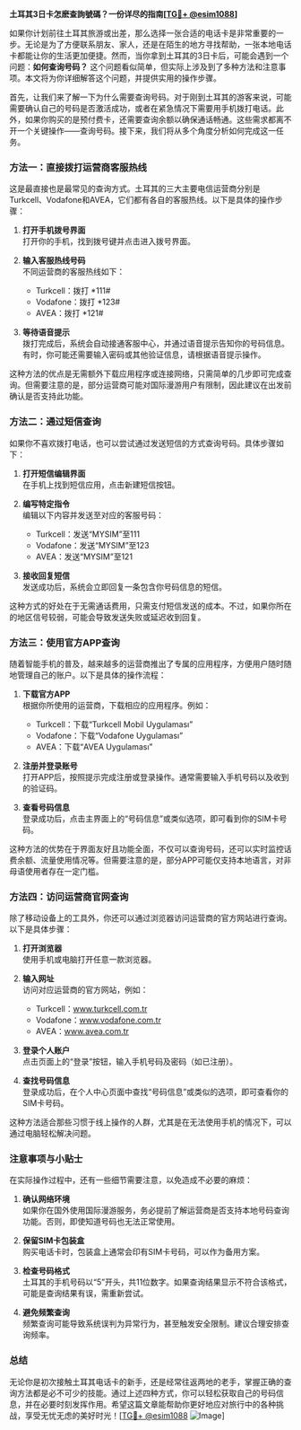**土耳其3日卡怎麽查詢號碼？一份详尽的指南[[TG💪+ @esim1088](https://t.me/s/esim1088)]**

如果你计划前往土耳其旅游或出差，那么选择一张合适的电话卡是非常重要的一步。无论是为了方便联系朋友、家人，还是在陌生的地方寻找帮助，一张本地电话卡都能让你的生活更加便捷。然而，当你拿到土耳其的3日卡后，可能会遇到一个问题：**如何查询号码？** 这个问题看似简单，但实际上涉及到了多种方法和注意事项。本文将为你详细解答这个问题，并提供实用的操作步骤。

首先，让我们来了解一下为什么需要查询号码。对于刚到土耳其的游客来说，可能需要确认自己的号码是否激活成功，或者在紧急情况下需要用手机拨打电话。此外，如果你购买的是预付费卡，还需要查询余额以确保通话畅通。这些需求都离不开一个关键操作——查询号码。接下来，我们将从多个角度分析如何完成这一任务。

### 方法一：直接拨打运营商客服热线

这是最直接也是最常见的查询方式。土耳其的三大主要电信运营商分别是Turkcell、Vodafone和AVEA，它们都有各自的客服热线。以下是具体的操作步骤：

1. **打开手机拨号界面**  
   打开你的手机，找到拨号键并点击进入拨号界面。

2. **输入客服热线号码**  
   不同运营商的客服热线如下：
   - Turkcell：拨打 *111#
   - Vodafone：拨打 *123#
   - AVEA：拨打 *121#

3. **等待语音提示**  
   拨打完成后，系统会自动接通客服中心，并通过语音提示告知你的号码信息。有时，你可能还需要输入密码或其他验证信息，请根据语音提示操作。

这种方法的优点是无需额外下载应用程序或连接网络，只需简单的几步即可完成查询。但需要注意的是，部分运营商可能对国际漫游用户有限制，因此建议在出发前确认是否支持此功能。

### 方法二：通过短信查询

如果你不喜欢拨打电话，也可以尝试通过发送短信的方式查询号码。具体步骤如下：

1. **打开短信编辑界面**  
   在手机上找到短信应用，点击新建短信按钮。

2. **编写特定指令**  
   编辑以下内容并发送至对应的客服号码：
   - Turkcell：发送“MYSIM”至111
   - Vodafone：发送“MYSIM”至123
   - AVEA：发送“MYSIM”至121

3. **接收回复短信**  
   发送成功后，系统会立即回复一条包含你号码信息的短信。

这种方式的好处在于无需通话费用，只需支付短信发送的成本。不过，如果你所在的地区信号较弱，可能会导致发送失败或延迟收到回复。

### 方法三：使用官方APP查询

随着智能手机的普及，越来越多的运营商推出了专属的应用程序，方便用户随时随地管理自己的账户。以下是具体的操作流程：

1. **下载官方APP**  
   根据你所使用的运营商，下载相应的应用程序。例如：
   - Turkcell：下载“Turkcell Mobil Uygulaması”
   - Vodafone：下载“Vodafone Uygulaması”
   - AVEA：下载“AVEA Uygulaması”

2. **注册并登录账号**  
   打开APP后，按照提示完成注册或登录操作。通常需要输入手机号码以及收到的验证码。

3. **查看号码信息**  
   登录成功后，点击主界面上的“号码信息”或类似选项，即可看到你的SIM卡号码。

这种方法的优势在于界面友好且功能全面，不仅可以查询号码，还可以实时监控话费余额、流量使用情况等。但需要注意的是，部分APP可能仅支持本地语言，对非母语使用者存在一定门槛。

### 方法四：访问运营商官网查询

除了移动设备上的工具外，你还可以通过浏览器访问运营商的官方网站进行查询。以下是具体步骤：

1. **打开浏览器**  
   使用手机或电脑打开任意一款浏览器。

2. **输入网址**  
   访问对应运营商的官方网站，例如：
   - Turkcell：www.turkcell.com.tr
   - Vodafone：www.vodafone.com.tr
   - AVEA：www.avea.com.tr

3. **登录个人账户**  
   点击页面上的“登录”按钮，输入手机号码及密码（如已注册）。

4. **查找号码信息**  
   登录成功后，在个人中心页面中查找“号码信息”或类似的选项，即可查看你的SIM卡号码。

这种方法适合那些习惯于线上操作的人群，尤其是在无法使用手机的情况下，可以通过电脑轻松解决问题。

### 注意事项与小贴士

在实际操作过程中，还有一些细节需要注意，以免造成不必要的麻烦：

1. **确认网络环境**  
   如果你在国外使用国际漫游服务，务必提前了解运营商是否支持本地号码查询功能。否则，即使知道号码也无法正常使用。

2. **保留SIM卡包装盒**  
   购买电话卡时，包装盒上通常会印有SIM卡号码，可以作为备用方案。

3. **检查号码格式**  
   土耳其的手机号码以“5”开头，共11位数字。如果查询结果显示不符合该格式，可能是查询结果有误，需重新尝试。

4. **避免频繁查询**  
   频繁查询可能导致系统误判为异常行为，甚至触发安全限制。建议合理安排查询频率。

### 总结

无论你是初次接触土耳其电话卡的新手，还是经常往返两地的老手，掌握正确的查询方法都是必不可少的技能。通过上述四种方式，你可以轻松获取自己的号码信息，并在必要时刻发挥作用。希望这篇文章能帮助你更好地应对旅行中的各种挑战，享受无忧无虑的美好时光！[[TG💪+ @esim1088](https://t.me/s/esim1088) ![Image](https://i.postimg.cc/4NQfJmqS/Snipaste-2025-05-13-00-14-12.png)]